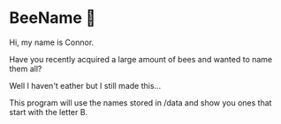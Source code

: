 # BeeName 🍯
Hi, my name is Connor.

Have you recently acquired a large amount of bees and wanted to name them all?

Well I haven't eather but I still made this...



This program will use the names stored in /data and show you ones that start with the letter B.

